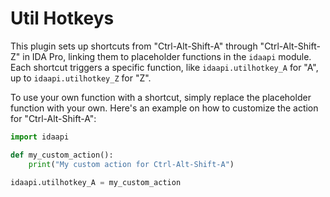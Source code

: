 # Util Hotkeys

This plugin sets up shortcuts from "Ctrl-Alt-Shift-A" through "Ctrl-Alt-Shift-Z" in IDA Pro, linking them to placeholder functions in the `idaapi` module. Each shortcut triggers a specific function, like `idaapi.utilhotkey_A` for "A", up to `idaapi.utilhotkey_Z` for "Z".

To use your own function with a shortcut, simply replace the placeholder function with your own. Here's an example on how to customize the action for "Ctrl-Alt-Shift-A":

```python
import idaapi

def my_custom_action():
    print("My custom action for Ctrl-Alt-Shift-A")

idaapi.utilhotkey_A = my_custom_action
```
